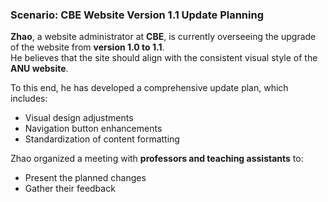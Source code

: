 ### Scenario: CBE Website Version 1.1 Update Planning

**Zhao**, a website administrator at **CBE**, is currently overseeing the upgrade of the website from **version 1.0 to 1.1**.  
He believes that the site should align with the consistent visual style of the **ANU website**.

To this end, he has developed a comprehensive update plan, which includes:
- Visual design adjustments  
- Navigation button enhancements  
- Standardization of content formatting  

Zhao organized a meeting with **professors and teaching assistants** to:
- Present the planned changes  
- Gather their feedback
